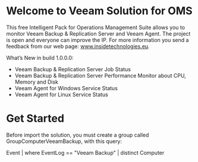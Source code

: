 # Welcome to Veeam Solution for OMS

This free Intelligent Pack for Operations Management Suite allows you to monitor Veeam Backup & Replication Server and Veeam Agent. The project is open and everyone can improve the IP. For more information you send a feedback from our web page: www.insidetechnologies.eu.

What’s New in build 1.0.0.0:

- Veeam Backup & Replication Server Job Status
- Veeam Backup & Replication Server Performance Monitor about CPU, Memory and Disk
- Veeam Agent for Windows Service Status
- Veeam Agent for Linux Service Status

# Get Started

Before import the solution, you must create a group called GroupComputerVeeamBackup, with this query:

Event
| where EventLog == "Veeam Backup"
| distinct Computer

